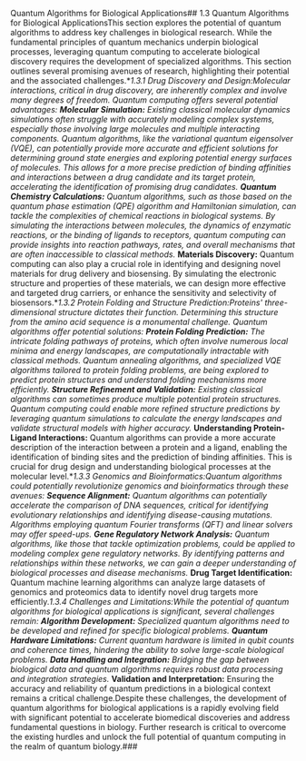 Quantum Algorithms for Biological Applications## 1.3 Quantum Algorithms for Biological ApplicationsThis section explores the potential of quantum algorithms to address key challenges in biological research.  While the fundamental principles of quantum mechanics underpin biological processes, leveraging quantum computing to accelerate biological discovery requires the development of specialized algorithms.  This section outlines several promising avenues of research, highlighting their potential and the associated challenges.**1.3.1 Drug Discovery and Design:**Molecular interactions, critical in drug discovery, are inherently complex and involve many degrees of freedom.  Quantum computing offers several potential advantages:* **Molecular Simulation:** Existing classical molecular dynamics simulations often struggle with accurately modeling complex systems, especially those involving large molecules and multiple interacting components. Quantum algorithms, like the variational quantum eigensolver (VQE), can potentially provide more accurate and efficient solutions for determining ground state energies and exploring potential energy surfaces of molecules.  This allows for a more precise prediction of binding affinities and interactions between a drug candidate and its target protein, accelerating the identification of promising drug candidates.* **Quantum Chemistry Calculations:**  Quantum algorithms, such as those based on the quantum phase estimation (QPE) algorithm and Hamiltonian simulation, can tackle the complexities of chemical reactions in biological systems.  By simulating the interactions between molecules, the dynamics of enzymatic reactions, or the binding of ligands to receptors, quantum computing can provide insights into reaction pathways, rates, and overall mechanisms that are often inaccessible to classical methods.* **Materials Discovery:**  Quantum computing can also play a crucial role in identifying and designing novel materials for drug delivery and biosensing.  By simulating the electronic structure and properties of these materials, we can design more effective and targeted drug carriers, or enhance the sensitivity and selectivity of biosensors.**1.3.2 Protein Folding and Structure Prediction:**Proteins' three-dimensional structure dictates their function.  Determining this structure from the amino acid sequence is a monumental challenge.  Quantum algorithms offer potential solutions:* **Protein Folding Prediction:**  The intricate folding pathways of proteins, which often involve numerous local minima and energy landscapes, are computationally intractable with classical methods. Quantum annealing algorithms, and specialized VQE algorithms tailored to protein folding problems, are being explored to predict protein structures and understand folding mechanisms more efficiently.* **Structure Refinement and Validation:** Existing classical algorithms can sometimes produce multiple potential protein structures. Quantum computing could enable more refined structure predictions by leveraging quantum simulations to calculate the energy landscapes and validate structural models with higher accuracy.* **Understanding Protein-Ligand Interactions:**  Quantum algorithms can provide a more accurate description of the interaction between a protein and a ligand, enabling the identification of binding sites and the prediction of binding affinities. This is crucial for drug design and understanding biological processes at the molecular level.**1.3.3 Genomics and Bioinformatics:**Quantum algorithms could potentially revolutionize genomics and bioinformatics through these avenues:* **Sequence Alignment:**  Quantum algorithms can potentially accelerate the comparison of DNA sequences, critical for identifying evolutionary relationships and identifying disease-causing mutations.  Algorithms employing quantum Fourier transforms (QFT) and linear solvers may offer speed-ups.* **Gene Regulatory Network Analysis:**  Quantum algorithms, like those that tackle optimization problems, could be applied to modeling complex gene regulatory networks. By identifying patterns and relationships within these networks, we can gain a deeper understanding of biological processes and disease mechanisms.* **Drug Target Identification:** Quantum machine learning algorithms can analyze large datasets of genomics and proteomics data to identify novel drug targets more efficiently.**1.3.4 Challenges and Limitations:**While the potential of quantum algorithms for biological applications is significant, several challenges remain:* **Algorithm Development:**  Specialized quantum algorithms need to be developed and refined for specific biological problems.* **Quantum Hardware Limitations:**  Current quantum hardware is limited in qubit counts and coherence times, hindering the ability to solve large-scale biological problems.* **Data Handling and Integration:**  Bridging the gap between biological data and quantum algorithms requires robust data processing and integration strategies.* **Validation and Interpretation:**  Ensuring the accuracy and reliability of quantum predictions in a biological context remains a critical challenge.Despite these challenges, the development of quantum algorithms for biological applications is a rapidly evolving field with significant potential to accelerate biomedical discoveries and address fundamental questions in biology.  Further research is critical to overcome the existing hurdles and unlock the full potential of quantum computing in the realm of quantum biology.###